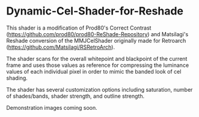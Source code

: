 # Dynamic-Cel-Shader-for-Reshade

This shader is a modification of Prod80's Correct Contrast (https://github.com/prod80/prod80-ReShade-Repository) and Matsilagi's Reshade conversion of the MMJCelShader originally made for Retroarch (https://github.com/Matsilagi/RSRetroArch).
    
The shader scans for the overall whitepoint and blackpoint of the current frame and uses those values as reference for compressing the luminance values of each individual pixel in order to mimic the banded look of cel shading.
    
The shader has several customization options including saturation, number of shades/bands, shader strength, and outline strength.

Demonstration images coming soon.
